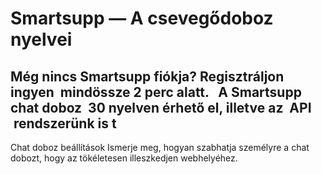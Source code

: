 # Smartsupp — A csevegődoboz nyelvei
## Még nincs Smartsupp fiókja? Regisztráljon ingyen  mindössze 2 perc alatt.   A Smartsupp chat doboz  30 nyelven érhető el, illetve az  API  rendszerünk is t
Chat doboz beállítások 
Ismerje meg, hogyan szabhatja személyre a chat dobozt, hogy az tökéletesen illeszkedjen webhelyéhez.

